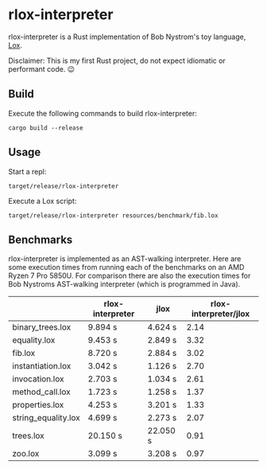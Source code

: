 # rlox-interpreter

rlox-interpreter is a Rust implementation of Bob Nystrom's toy language, [Lox](https://craftinginterpreters.com/).

Disclaimer: This is my first Rust project, do not expect idiomatic or performant code. :wink:

## Build

Execute the following commands to build rlox-interpreter:

    cargo build --release

## Usage

Start a repl:

    target/release/rlox-interpreter

Execute a Lox script:

    target/release/rlox-interpreter resources/benchmark/fib.lox

## Benchmarks

rlox-interpreter is implemented as an AST-walking interpreter. Here are some execution times from running each of the
benchmarks on an AMD Ryzen 7 Pro 5850U. For comparison there are also the execution times for Bob Nystroms AST-walking
interpreter (which is programmed in Java).

|                     | rlox-interpreter | jlox     | rlox-interpreter/jlox |
|---------------------|------------------|----------|-----------------------|
| binary_trees.lox    |          9.894 s |  4.624 s |                  2.14 |
| equality.lox        |          9.453 s |  2.849 s |                  3.32 |
| fib.lox             |          8.720 s |  2.884 s |                  3.02 |
| instantiation.lox   |          3.042 s |  1.126 s |                  2.70 |
| invocation.lox      |          2.703 s |  1.034 s |                  2.61 |
| method_call.lox     |          1.723 s |  1.258 s |                  1.37 |
| properties.lox      |          4.253 s |  3.201 s |                  1.33 |
| string_equality.lox |          4.699 s |  2.273 s |                  2.07 |
| trees.lox           |         20.150 s | 22.050 s |                  0.91 |
| zoo.lox             |          3.099 s |  3.208 s |                  0.97 |
